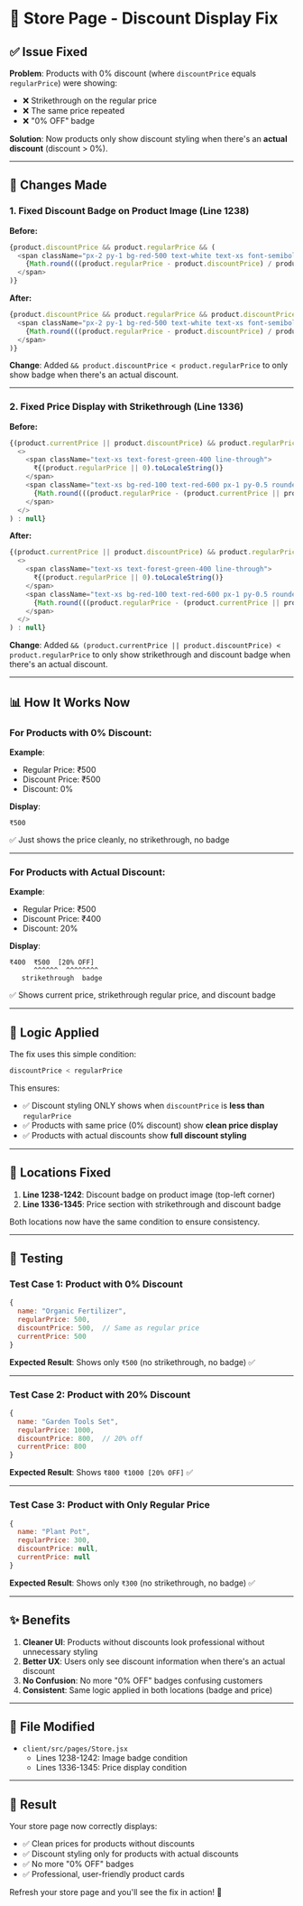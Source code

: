 # 🛒 Store Page - Discount Display Fix

## ✅ Issue Fixed

**Problem**: Products with 0% discount (where `discountPrice` equals `regularPrice`) were showing:
- ❌ Strikethrough on the regular price
- ❌ The same price repeated
- ❌ "0% OFF" badge

**Solution**: Now products only show discount styling when there's an **actual discount** (discount > 0%).

---

## 🔧 Changes Made

### 1. **Fixed Discount Badge on Product Image** (Line 1238)

**Before:**
```javascript
{product.discountPrice && product.regularPrice && (
  <span className="px-2 py-1 bg-red-500 text-white text-xs font-semibold rounded">
    {Math.round(((product.regularPrice - product.discountPrice) / product.regularPrice) * 100)}% OFF
  </span>
)}
```

**After:**
```javascript
{product.discountPrice && product.regularPrice && product.discountPrice < product.regularPrice && (
  <span className="px-2 py-1 bg-red-500 text-white text-xs font-semibold rounded">
    {Math.round(((product.regularPrice - product.discountPrice) / product.regularPrice) * 100)}% OFF
  </span>
)}
```

**Change**: Added `&& product.discountPrice < product.regularPrice` to only show badge when there's an actual discount.

---

### 2. **Fixed Price Display with Strikethrough** (Line 1336)

**Before:**
```javascript
{(product.currentPrice || product.discountPrice) && product.regularPrice ? (
  <>
    <span className="text-xs text-forest-green-400 line-through">
      ₹{(product.regularPrice || 0).toLocaleString()}
    </span>
    <span className="text-xs bg-red-100 text-red-600 px-1 py-0.5 rounded">
      {Math.round(((product.regularPrice - (product.currentPrice || product.discountPrice)) / product.regularPrice) * 100)}% OFF
    </span>
  </>
) : null}
```

**After:**
```javascript
{(product.currentPrice || product.discountPrice) && product.regularPrice && (product.currentPrice || product.discountPrice) < product.regularPrice ? (
  <>
    <span className="text-xs text-forest-green-400 line-through">
      ₹{(product.regularPrice || 0).toLocaleString()}
    </span>
    <span className="text-xs bg-red-100 text-red-600 px-1 py-0.5 rounded">
      {Math.round(((product.regularPrice - (product.currentPrice || product.discountPrice)) / product.regularPrice) * 100)}% OFF
    </span>
  </>
) : null}
```

**Change**: Added `&& (product.currentPrice || product.discountPrice) < product.regularPrice` to only show strikethrough and discount badge when there's an actual discount.

---

## 📊 How It Works Now

### For Products with 0% Discount:
**Example**: 
- Regular Price: ₹500
- Discount Price: ₹500
- Discount: 0%

**Display**:
```
₹500
```
✅ Just shows the price cleanly, no strikethrough, no badge

---

### For Products with Actual Discount:
**Example**: 
- Regular Price: ₹500
- Discount Price: ₹400
- Discount: 20%

**Display**:
```
₹400  ₹500  [20% OFF]
      ^^^^^^  ^^^^^^^^
   strikethrough  badge
```
✅ Shows current price, strikethrough regular price, and discount badge

---

## 🎯 Logic Applied

The fix uses this simple condition:

```javascript
discountPrice < regularPrice
```

This ensures:
- ✅ Discount styling ONLY shows when `discountPrice` is **less than** `regularPrice`
- ✅ Products with same price (0% discount) show **clean price display**
- ✅ Products with actual discounts show **full discount styling**

---

## 📍 Locations Fixed

1. **Line 1238-1242**: Discount badge on product image (top-left corner)
2. **Line 1336-1345**: Price section with strikethrough and discount badge

Both locations now have the same condition to ensure consistency.

---

## 🧪 Testing

### Test Case 1: Product with 0% Discount
```javascript
{
  name: "Organic Fertilizer",
  regularPrice: 500,
  discountPrice: 500,  // Same as regular price
  currentPrice: 500
}
```
**Expected Result**: Shows only `₹500` (no strikethrough, no badge) ✅

---

### Test Case 2: Product with 20% Discount
```javascript
{
  name: "Garden Tools Set",
  regularPrice: 1000,
  discountPrice: 800,  // 20% off
  currentPrice: 800
}
```
**Expected Result**: Shows `₹800 ₹1000 [20% OFF]` ✅

---

### Test Case 3: Product with Only Regular Price
```javascript
{
  name: "Plant Pot",
  regularPrice: 300,
  discountPrice: null,
  currentPrice: null
}
```
**Expected Result**: Shows only `₹300` (no strikethrough, no badge) ✅

---

## ✨ Benefits

1. **Cleaner UI**: Products without discounts look professional without unnecessary styling
2. **Better UX**: Users only see discount information when there's an actual discount
3. **No Confusion**: No more "0% OFF" badges confusing customers
4. **Consistent**: Same logic applied in both locations (badge and price)

---

## 📁 File Modified

- `client/src/pages/Store.jsx`
  - Lines 1238-1242: Image badge condition
  - Lines 1336-1345: Price display condition

---

## 🎉 Result

Your store page now correctly displays:
- ✅ Clean prices for products without discounts
- ✅ Discount styling only for products with actual discounts
- ✅ No more "0% OFF" badges
- ✅ Professional, user-friendly product cards

Refresh your store page and you'll see the fix in action! 🌱




